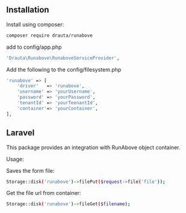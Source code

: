 Installation
------------

Install using composer:

```bash
composer require drauta/runabove
```

add to config/app.php

```bash
'Drauta\Runabove\RunaboveServiceProvider',
```

Add the following to the config/filesystem.php
```bash
'runabove' => [
	'driver'   => 'runabove',
	'username' => 'yourUsername',
	'password' => 'yourPassword',	  
	'tenantId' => 'yourTeenantId',		
	'container'=> 'yourContainer',
],
```
Laravel
-------
This package provides an integration with RunAbove object container. 

Usage:

Saves the form file: 

```bash
Storage::disk('runabove')->filePut($request->file('file'));
```
Get the file url from container:

```bash
Storage::disk('runabove')->fileGet($filename);
```
